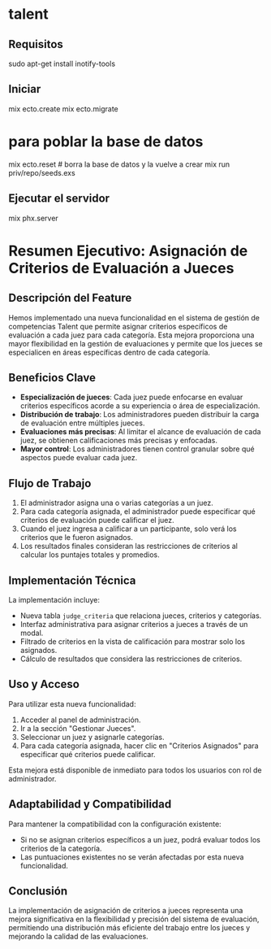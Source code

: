 # talent

## Requisitos

sudo apt-get install inotify-tools

## Iniciar

mix ecto.create
mix ecto.migrate

# para poblar la base de datos
mix ecto.reset  # borra la base de datos y la vuelve a crear
mix run priv/repo/seeds.exs

## Ejecutar el servidor

mix phx.server






# Resumen Ejecutivo: Asignación de Criterios de Evaluación a Jueces

## Descripción del Feature

Hemos implementado una nueva funcionalidad en el sistema de gestión de competencias Talent que permite asignar criterios específicos de evaluación a cada juez para cada categoría. Esta mejora proporciona una mayor flexibilidad en la gestión de evaluaciones y permite que los jueces se especialicen en áreas específicas dentro de cada categoría.

## Beneficios Clave

- **Especialización de jueces**: Cada juez puede enfocarse en evaluar criterios específicos acorde a su experiencia o área de especialización.
- **Distribución de trabajo**: Los administradores pueden distribuir la carga de evaluación entre múltiples jueces.
- **Evaluaciones más precisas**: Al limitar el alcance de evaluación de cada juez, se obtienen calificaciones más precisas y enfocadas.
- **Mayor control**: Los administradores tienen control granular sobre qué aspectos puede evaluar cada juez.

## Flujo de Trabajo

1. El administrador asigna una o varias categorías a un juez.
2. Para cada categoría asignada, el administrador puede especificar qué criterios de evaluación puede calificar el juez.
3. Cuando el juez ingresa a calificar a un participante, solo verá los criterios que le fueron asignados.
4. Los resultados finales consideran las restricciones de criterios al calcular los puntajes totales y promedios.

## Implementación Técnica

La implementación incluye:

- Nueva tabla `judge_criteria` que relaciona jueces, criterios y categorías.
- Interfaz administrativa para asignar criterios a jueces a través de un modal.
- Filtrado de criterios en la vista de calificación para mostrar solo los asignados.
- Cálculo de resultados que considera las restricciones de criterios.

## Uso y Acceso

Para utilizar esta nueva funcionalidad:

1. Acceder al panel de administración.
2. Ir a la sección "Gestionar Jueces".
3. Seleccionar un juez y asignarle categorías.
4. Para cada categoría asignada, hacer clic en "Criterios Asignados" para especificar qué criterios puede calificar.

Esta mejora está disponible de inmediato para todos los usuarios con rol de administrador.

## Adaptabilidad y Compatibilidad

Para mantener la compatibilidad con la configuración existente:

- Si no se asignan criterios específicos a un juez, podrá evaluar todos los criterios de la categoría.
- Las puntuaciones existentes no se verán afectadas por esta nueva funcionalidad.

## Conclusión

La implementación de asignación de criterios a jueces representa una mejora significativa en la flexibilidad y precisión del sistema de evaluación, permitiendo una distribución más eficiente del trabajo entre los jueces y mejorando la calidad de las evaluaciones.